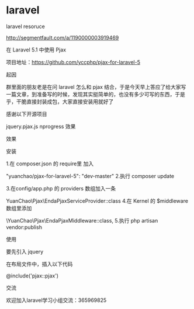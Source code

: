 # laravel
laravel resoruce

http://segmentfault.com/a/1190000003919469

在 Laravel 5.1 中使用 Pjax

项目地址：https://github.com/yccphp/pjax-for-laravel-5


起因

群里面的朋友老是在问 laravel 怎么和 pjax 结合，于是今天早上答应了给大家写一篇文章，到准备写的时候，发现其实挺简单的，也没有多少可写的东西，于是乎，干脆直接封装成包，大家直接安装用就好了

感谢以下开源项目

jquery.pjax.js
nprogress
效果

效果

安装

1.在 composer.json 的 require里 加入

"yuanchao/pjax-for-laravel-5": "dev-master"
2.执行 composer update

3.在config/app.php 的 providers 数组加入一条

YuanChao\Pjax\EndaPjaxServiceProvider::class
4.在 Kernel 的 $middleware 数组里添加


\YuanChao\Pjax\EndaPjaxMiddleware::class,
5.执行 php artisan vendor:publish

使用

要先引入 jquery

在布局文件中，插入以下代码


@include('pjax::pjax')

交流

欢迎加入laravel学习小组交流：365969825
